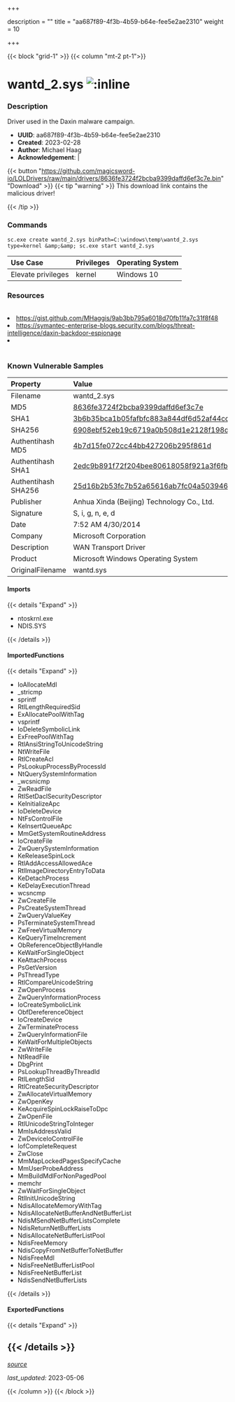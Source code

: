 +++

description = ""
title = "aa687f89-4f3b-4b59-b64e-fee5e2ae2310"
weight = 10

+++


{{< block "grid-1" >}}
{{< column "mt-2 pt-1">}}


# wantd_2.sys ![:inline](/images/twitter_verified.png) 


### Description

Driver used in the Daxin malware campaign.
- **UUID**: aa687f89-4f3b-4b59-b64e-fee5e2ae2310
- **Created**: 2023-02-28
- **Author**: Michael Haag
- **Acknowledgement**:  | [](https://twitter.com/)

{{< button "https://github.com/magicsword-io/LOLDrivers/raw/main/drivers/8636fe3724f2bcba9399daffd6ef3c7e.bin" "Download" >}}
{{< tip "warning" >}}
This download link contains the malicious driver!

{{< /tip >}}

### Commands

```
sc.exe create wantd_2.sys binPath=C:\windows\temp\wantd_2.sys type=kernel &amp;&amp; sc.exe start wantd_2.sys
```

| Use Case | Privileges | Operating System | 
|:---- | ---- | ---- |
| Elevate privileges | kernel | Windows 10 |

### Resources
<br>
<li><a href="https://gist.github.com/MHaggis/9ab3bb795a6018d70fb11fa7c31f8f48">https://gist.github.com/MHaggis/9ab3bb795a6018d70fb11fa7c31f8f48</a></li>
<li><a href="https://symantec-enterprise-blogs.security.com/blogs/threat-intelligence/daxin-backdoor-espionage">https://symantec-enterprise-blogs.security.com/blogs/threat-intelligence/daxin-backdoor-espionage</a></li>
<li><a href=""></a></li>
<br>

### Known Vulnerable Samples

| Property           | Value |
|:-------------------|:------|
| Filename           | wantd_2.sys |
| MD5                | [8636fe3724f2bcba9399daffd6ef3c7e](https://www.virustotal.com/gui/file/8636fe3724f2bcba9399daffd6ef3c7e) |
| SHA1               | [3b6b35bca1b05fafbfc883a844df6d52af44ccdc](https://www.virustotal.com/gui/file/3b6b35bca1b05fafbfc883a844df6d52af44ccdc) |
| SHA256             | [6908ebf52eb19c6719a0b508d1e2128f198d10441551cbfb9f4031d382f5229f](https://www.virustotal.com/gui/file/6908ebf52eb19c6719a0b508d1e2128f198d10441551cbfb9f4031d382f5229f) |
| Authentihash MD5   | [4b7d15fe072cc44bb427206b295f861d](https://www.virustotal.com/gui/search/authentihash%253A4b7d15fe072cc44bb427206b295f861d) |
| Authentihash SHA1  | [2edc9b891f72f204bee80618058f921a3f6fb5a1](https://www.virustotal.com/gui/search/authentihash%253A2edc9b891f72f204bee80618058f921a3f6fb5a1) |
| Authentihash SHA256| [25d16b2b53fc7b52a65616ab7fc04a503946c20fe96556681bfaddd589401f4a](https://www.virustotal.com/gui/search/authentihash%253A25d16b2b53fc7b52a65616ab7fc04a503946c20fe96556681bfaddd589401f4a) |
| Publisher         | Anhua Xinda (Beijing) Technology Co., Ltd. |
| Signature         | S, i, g, n, e, d   |
| Date                | 7:52 AM 4/30/2014 |
| Company           | Microsoft Corporation |
| Description       | WAN Transport Driver |
| Product           | Microsoft Windows Operating System |
| OriginalFilename  | wantd.sys |


#### Imports
{{< details "Expand" >}}
* ntoskrnl.exe
* NDIS.SYS

{{< /details >}}
#### ImportedFunctions
{{< details "Expand" >}}
* IoAllocateMdl
* _stricmp
* sprintf
* RtlLengthRequiredSid
* ExAllocatePoolWithTag
* vsprintf
* IoDeleteSymbolicLink
* ExFreePoolWithTag
* RtlAnsiStringToUnicodeString
* NtWriteFile
* RtlCreateAcl
* PsLookupProcessByProcessId
* NtQuerySystemInformation
* _wcsnicmp
* ZwReadFile
* RtlSetDaclSecurityDescriptor
* KeInitializeApc
* IoDeleteDevice
* NtFsControlFile
* KeInsertQueueApc
* MmGetSystemRoutineAddress
* IoCreateFile
* ZwQuerySystemInformation
* KeReleaseSpinLock
* RtlAddAccessAllowedAce
* RtlImageDirectoryEntryToData
* KeDetachProcess
* KeDelayExecutionThread
* wcsncmp
* ZwCreateFile
* PsCreateSystemThread
* ZwQueryValueKey
* PsTerminateSystemThread
* ZwFreeVirtualMemory
* KeQueryTimeIncrement
* ObReferenceObjectByHandle
* KeWaitForSingleObject
* KeAttachProcess
* PsGetVersion
* PsThreadType
* RtlCompareUnicodeString
* ZwOpenProcess
* ZwQueryInformationProcess
* IoCreateSymbolicLink
* ObfDereferenceObject
* IoCreateDevice
* ZwTerminateProcess
* ZwQueryInformationFile
* KeWaitForMultipleObjects
* ZwWriteFile
* NtReadFile
* DbgPrint
* PsLookupThreadByThreadId
* RtlLengthSid
* RtlCreateSecurityDescriptor
* ZwAllocateVirtualMemory
* ZwOpenKey
* KeAcquireSpinLockRaiseToDpc
* ZwOpenFile
* RtlUnicodeStringToInteger
* MmIsAddressValid
* ZwDeviceIoControlFile
* IofCompleteRequest
* ZwClose
* MmMapLockedPagesSpecifyCache
* MmUserProbeAddress
* MmBuildMdlForNonPagedPool
* memchr
* ZwWaitForSingleObject
* RtlInitUnicodeString
* NdisAllocateMemoryWithTag
* NdisAllocateNetBufferAndNetBufferList
* NdisMSendNetBufferListsComplete
* NdisReturnNetBufferLists
* NdisAllocateNetBufferListPool
* NdisFreeMemory
* NdisCopyFromNetBufferToNetBuffer
* NdisFreeMdl
* NdisFreeNetBufferListPool
* NdisFreeNetBufferList
* NdisSendNetBufferLists

{{< /details >}}
#### ExportedFunctions
{{< details "Expand" >}}

{{< /details >}}
-----



[*source*](https://github.com/magicsword-io/LOLDrivers/tree/main/yaml/aa687f89-4f3b-4b59-b64e-fee5e2ae2310.yaml)

*last_updated:* 2023-05-06








{{< /column >}}
{{< /block >}}
